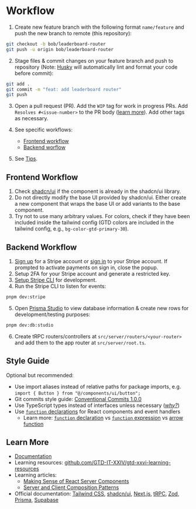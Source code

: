 # Workflow

1. Create new feature branch with the following format `name/feature` and push the new branch to remote (this repository):

```bash
git checkout -b bob/leaderboard-router
git push -u origin bob/leaderboard-router
```

2. Stage files & commit changes on your feature branch and push to repository (Note: [Husky](https://typicode.github.io/husky/) will automatically lint and format your code before commit):

```bash
git add .
git commit -m "feat: add leaderboard router"
git push
```

3. Open a pull request (PR). Add the `WIP` tag for work in progress PRs. Add `Resolves #<issue-number>` to the PR body ([learn more](https://docs.github.com/en/issues/tracking-your-work-with-issues/linking-a-pull-request-to-an-issue)). Add other tags as necessary.

4. See specific workflows:

   - [Frontend workflow](#frontend-workflow)
   - [Backend worflow](#backend-workflow)

5. See [Tips](./tips.md).

## Frontend Workflow

1. Check [shadcn/ui](https://ui.shadcn.com/docs/components/accordion) if the component is already in the shadcn/ui library.
2. Do not directly modify the base UI provided by shadcn/ui. Either create a new component that wraps the base UI or add variants to the base component.
3. Try not to use many arbitrary values. For colors, check if they have been included inside the tailwind config (GTD colors are included in the tailwind config, e.g., `bg-color-gtd-primary-30`).

## Backend Workflow

1. [Sign up](https://dashboard.stripe.com/register) for a Stripe account or [sign in](https://dashboard.stripe.com/login) to your Stripe account. If prompted to activate payments on sign in, close the popup.
2. Setup 2FA for your Stripe account and generate a restricted key.
3. [Setup Stripe CLI](https://stripe.com/docs/stripe-cli) for development.
4. Run the Stripe CLI to listen for events:

```bash
pnpm dev:stripe
```

5. Open [Prisma Studio](https://www.prisma.io/studio) to view database information & create new rows for development/testing purposes:

```bash
pnpm dev:db:studio
```

6. Create tRPC routers/controllers at `src/server/routers/<your-router>` and add them to the app router at `src/server/root.ts`.

## Style Guide

Optional but recommended:

- Use import aliases instead of relative paths for package imports, e.g. `import { Button } from "@/components/ui/button";`
- Git commits style guide: [Conventional Commits 1.0.0](https://www.conventionalcommits.org/en/v1.0.0/)
- Use TypeScript types instead of interfaces unless necessary ([_why?_](https://youtu.be/zM9UPcIyyhQ?si=TI7vrg4OZAOpBd1x))
- Use [`function` declarations](https://developer.mozilla.org/en-US/docs/Web/JavaScript/Reference/Statements/function) for React components and event handlers
  - Learn more: [`function` declaration](https://developer.mozilla.org/en-US/docs/Web/JavaScript/Reference/Statements/function#hoisting) vs [`function` expression](https://developer.mozilla.org/en-US/docs/Web/JavaScript/Reference/Operators/function) vs [arrow function](https://developer.mozilla.org/en-US/docs/Web/JavaScript/Reference/Functions/Arrow_functions)

## Learn More

- [Documentation](./README.md)
- Learning resources: [github.com/GTD-IT-XXIV/gtd-xxvi-learning-resources](https://github.com/GTD-IT-XXIV/gtd-xxvi-learning-resources)
- Learning articles:
  - [Making Sense of React Server Components](https://www.joshwcomeau.com/react/server-components/)
  - [Server and Client Composition Patterns](https://nextjs.org/docs/app/building-your-application/rendering/composition-patterns)
- Official documentation: [Tailwind CSS](https://tailwindcss.com/docs/utility-first), [shadcn/ui](https://ui.shadcn.com/docs/cli), [Next.js](https://nextjs.org/docs), [tRPC](https://trpc.io/docs), [Zod](https://zod.dev/), [Prisma](https://www.prisma.io/docs/orm), [Supabase](https://supabase.com/docs)
